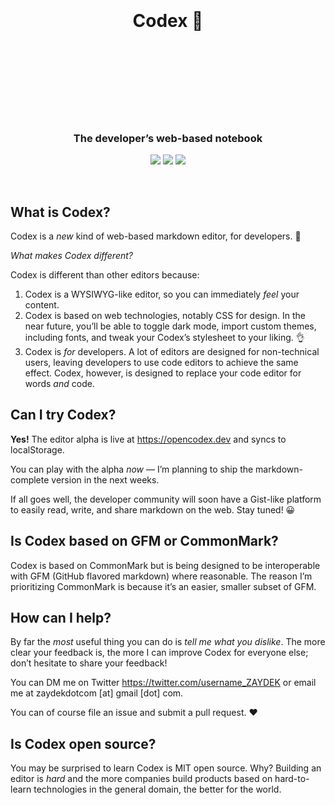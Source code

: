 <!-- https://github.com/streamich/react-use/blob/master/README.md -->
<div align="center">
  <h1>
    <br>
    <br>
    Codex 📘
    <br>
    <br>
    <br>
    <br>
  </h1>
</div>

<br>

<h3 align="center">
  The developer’s web-based notebook
</h2>
<p align="center">
  <img src="https://img.shields.io/badge/Chrome-black.svg?style=for-the-badge&logo=google-chrome">
  <img src="https://img.shields.io/badge/Firefox-black.svg?style=for-the-badge&logo=mozilla-firefox">
  <img src="https://img.shields.io/badge/Safari-black.svg?style=for-the-badge&logo=safari">
</p>

<br>

## What is Codex?

Codex is a _new_ kind of web-based markdown editor, for developers. 🎉

_What makes Codex different?_

Codex is different than other editors because:

1. Codex is a WYSIWYG-like editor, so you can immediately _feel_ your content.
2. Codex is based on web technologies, notably CSS for design. In the near future, you’ll be able to toggle dark mode, import custom themes, including fonts, and tweak your Codex’s stylesheet to your liking. 👌
3. Codex is _for_ developers. A lot of editors are designed for non-technical users, leaving developers to use code editors to achieve the same effect. Codex, however, is designed to replace your code editor for words _and_ code.

## Can I try Codex?

**Yes!** The editor alpha is live at https://opencodex.dev and syncs to localStorage.

You can play with the alpha _now_ — I’m planning to ship the markdown-complete version in the next weeks.

If all goes well, the developer community will soon have a Gist-like platform to easily read, write, and share markdown on the web. Stay tuned! 😀

## Is Codex based on GFM or CommonMark?

Codex is based on CommonMark but is being designed to be interoperable with GFM (GitHub flavored markdown) where reasonable. The reason I’m prioritizing CommonMark is because it’s an easier, smaller subset of GFM.

## How can I help?

By far the _most_ useful thing you can do is _tell me what you dislike_. The more clear your feedback is, the more I can improve Codex for everyone else; don’t hesitate to share your feedback!

You can DM me on Twitter https://twitter.com/username_ZAYDEK or email me at zaydekdotcom [at] gmail [dot] com.

You can of course file an issue and submit a pull request. ❤️

## Is Codex open source?

You may be surprised to learn Codex is MIT open source. Why? Building an editor is _hard_ and the more companies build products based on hard-to-learn technologies in the general domain, the better for the world.
